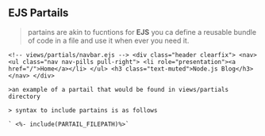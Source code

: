 ## EJS Partails 

> partains are akin to fucntions for **EJS**  you ca define a reusable bundle of code in a file and use it when ever you need it.

`<!-- views/partials/navbar.ejs -->
    <div class="header clearfix">
        <nav>
            <ul class="nav nav-pills pull-right">
                <li role="presentation"><a href="/">Home</a></li>
            </ul>
            <h3 class="text-muted">Node.js Blog</h3>
        </nav>
    </div>`

    >an example of a partail that would be found in views/partials directory

    > syntax to include partains is as follows

    ` <%- include(PARTAIL_FILEPATH)%>`
    